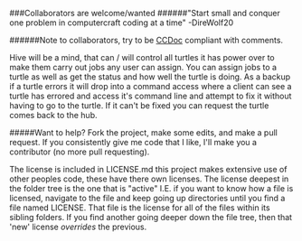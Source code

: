 ###Collaborators are welcome/wanted
######"Start small and conquer one problem in computercraft coding at a time" -DireWolf20

######Note to collaborators, try to be [CCDoc](https://github.com/lupus590/CCDoc) compliant with comments.

Hive will be a mind, that can / will control all turtles it has power over to make them carry out jobs any user can assign. You can assign jobs to a turtle as well as get the status and how well the turtle is doing. As a backup if a turtle errors it will drop into a command access where a client can see a turtle has errored and access it's command line and attempt to fix it without having to go to the turtle. If it can't be fixed you can request the turtle comes back to the hub.


#####Want to help?
Fork the project, make some edits, and make a pull request. If you consistently give me code that I like, I'll make you a contributor (no more pull requesting).

The license is included in LICENSE.md
this project makes extensive use of other peoples code, these have there own licenses. The license deepest in the folder tree is the one that is "active" I.E. if you want to know how a file is licensed, navigate to the file and keep going up directories until you find a file named LICENSE. That file is the license for all of the files within its sibling folders. If you find another going deeper down the file tree, then that 'new' license *overrides* the previous.
